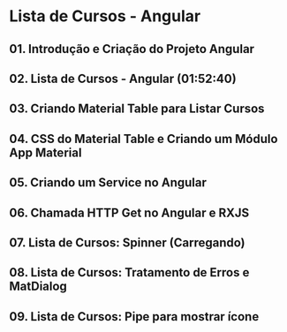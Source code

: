 # Lista de Cursos - Angular 

## 01. Introdução e Criação do Projeto Angular

## 02. Lista de Cursos - Angular (01:52:40)
## 03. Criando Material Table para Listar Cursos
## 04. CSS do Material Table e Criando um Módulo App Material
## 05. Criando um Service no Angular
## 06. Chamada HTTP Get no Angular e RXJS
## 07. Lista de Cursos: Spinner (Carregando)
## 08. Lista de Cursos: Tratamento de Erros e MatDialog
## 09. Lista de Cursos: Pipe para mostrar ícone